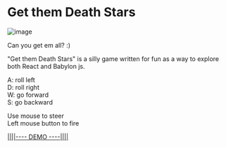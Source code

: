 # Get them Death Stars

![image](https://user-images.githubusercontent.com/13544253/204105862-316e0653-5f53-40ce-9994-7180594748e6.png)


Can you get em all? :)

"Get them Death Stars" is a silly game written for fun as a way to explore both React and Babylon js.

A: roll left <br/>
D: roll right <br/>
W: go forward <br/>
S: go backward <br/>

Use mouse to steer <br/>
Left mouse button to fire <br/>

[||||---- DEMO ----||||](https://get-them-deathstars-dws4.vercel.app/)

